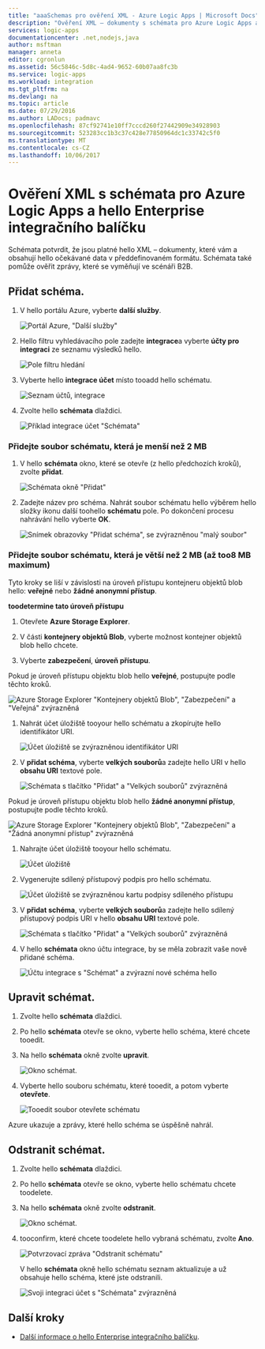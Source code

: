 ```yaml
---
title: "aaaSchemas pro ověření XML - Azure Logic Apps | Microsoft Docs"
description: "Ověření XML – dokumenty s schémata pro Azure Logic Apps a Enterprise integračního balíčku"
services: logic-apps
documentationcenter: .net,nodejs,java
author: msftman
manager: anneta
editor: cgronlun
ms.assetid: 56c5846c-5d8c-4ad4-9652-60b07aa8fc3b
ms.service: logic-apps
ms.workload: integration
ms.tgt_pltfrm: na
ms.devlang: na
ms.topic: article
ms.date: 07/29/2016
ms.author: LADocs; padmavc
ms.openlocfilehash: 87cf92741e10ff7cccd260f27442909e34928903
ms.sourcegitcommit: 523283cc1b3c37c428e77850964dc1c33742c5f0
ms.translationtype: MT
ms.contentlocale: cs-CZ
ms.lasthandoff: 10/06/2017
---
```

# <a name="validate-xml-with-schemas-for-azure-logic-apps-and-hello-enterprise-integration-pack"></a>Ověření XML s schémata pro Azure Logic Apps a hello Enterprise integračního balíčku

Schémata potvrdit, že jsou platné hello XML – dokumenty, které vám a obsahují hello očekávané data v předdefinovaném formátu. Schémata také pomůže ověřit zprávy, které se vyměňují ve scénáři B2B.

## <a name="add-a-schema"></a>Přidat schéma.

1. V hello portálu Azure, vyberte **další služby**.

    ![Portál Azure, "Další služby"](media/logic-apps-enterprise-integration-schemas/overview-11.png)

2. Hello filtru vyhledávacího pole zadejte **integrace**a vyberte **účty pro integraci** ze seznamu výsledků hello.

    ![Pole filtru hledání](media/logic-apps-enterprise-integration-schemas/overview-21.png)

3. Vyberte hello **integrace účet** místo tooadd hello schématu.

    ![Seznam účtů, integrace](media/logic-apps-enterprise-integration-schemas/overview-31.png)

4. Zvolte hello **schémata** dlaždici.

    ![Příklad integrace účet "Schémata"](media/logic-apps-enterprise-integration-schemas/schema-11.png)

### <a name="add-a-schema-file-smaller-than-2-mb"></a>Přidejte soubor schématu, která je menší než 2 MB

1. V hello **schémata** okno, které se otevře (z hello předchozích kroků), zvolte **přidat**.

    ![Schémata okně "Přidat"](media/logic-apps-enterprise-integration-schemas/schema-21.png)

2. Zadejte název pro schéma. Nahrát soubor schématu hello výběrem hello složky ikonu další toohello **schématu** pole. Po dokončení procesu nahrávání hello vyberte **OK**.

    ![Snímek obrazovky "Přidat schéma", se zvýrazněnou "malý soubor"](media/logic-apps-enterprise-integration-schemas/schema-31.png)

### <a name="add-a-schema-file-larger-than-2-mb-up-too8-mb-maximum"></a>Přidejte soubor schématu, která je větší než 2 MB (až too8 MB maximum)

Tyto kroky se liší v závislosti na úroveň přístupu kontejneru objektů blob hello: **veřejné** nebo **žádné anonymní přístup**.

**toodetermine tato úroveň přístupu**

1.  Otevřete **Azure Storage Explorer**. 

2.  V části **kontejnery objektů Blob**, vyberte možnost kontejner objektů blob hello chcete. 

3.  Vyberte **zabezpečení**, **úroveň přístupu**.

Pokud je úroveň přístupu objektu blob hello **veřejné**, postupujte podle těchto kroků.

![Azure Storage Explorer "Kontejnery objektů Blob", "Zabezpečení" a "Veřejná" zvýrazněná](media/logic-apps-enterprise-integration-schemas/blob-public.png)

1. Nahrát účet úložiště tooyour hello schématu a zkopírujte hello identifikátor URI.

    ![Účet úložiště se zvýrazněnou identifikátor URI](media/logic-apps-enterprise-integration-schemas/schema-blob.png)

2. V **přidat schéma**, vyberte **velkých souborů**a zadejte hello URI v hello **obsahu URI** textové pole.

    ![Schémata s tlačítko "Přidat" a "Velkých souborů" zvýrazněná](media/logic-apps-enterprise-integration-schemas/schema-largefile.png)

Pokud je úroveň přístupu objektu blob hello **žádné anonymní přístup**, postupujte podle těchto kroků.

![Azure Storage Explorer "Kontejnery objektů Blob", "Zabezpečení" a "Žádná anonymní přístup" zvýrazněná](media/logic-apps-enterprise-integration-schemas/blob-1.png)

1. Nahrajte účet úložiště tooyour hello schématu.

    ![Účet úložiště](media/logic-apps-enterprise-integration-schemas/blob-3.png)

2. Vygenerujte sdílený přístupový podpis pro hello schématu.

    ![Účet úložiště se zvýrazněnou kartu podpisy sdíleného přístupu](media/logic-apps-enterprise-integration-schemas/blob-2.png)

3. V **přidat schéma**, vyberte **velkých souborů**a zadejte hello sdílený přístupový podpis URI v hello **obsahu URI** textové pole.

    ![Schémata s tlačítko "Přidat" a "Velkých souborů" zvýrazněná](media/logic-apps-enterprise-integration-schemas/schema-largefile.png)

4. V hello **schémata** okno účtu integrace, by se měla zobrazit vaše nově přidané schéma.

    ![Účtu integrace s "Schémat" a zvýrazní nové schéma hello](media/logic-apps-enterprise-integration-schemas/schema-41.png)

## <a name="edit-schemas"></a>Upravit schémat.

1. Zvolte hello **schémata** dlaždici.

2. Po hello **schémata** otevře se okno, vyberte hello schéma, které chcete tooedit.

3. Na hello **schémata** okně zvolte **upravit**.

    ![Okno schémat.](media/logic-apps-enterprise-integration-schemas/edit-12.png)

4. Vyberte hello souboru schématu, které tooedit, a potom vyberte **otevřete**.

    ![Tooedit soubor otevřete schématu](media/logic-apps-enterprise-integration-schemas/edit-31.png)

Azure ukazuje a zprávy, které hello schéma se úspěšně nahrál.

## <a name="delete-schemas"></a>Odstranit schémat.

1. Zvolte hello **schémata** dlaždici.

2. Po hello **schémata** otevře se okno, vyberte hello schématu chcete toodelete.

3. Na hello **schémata** okně zvolte **odstranit**.

    ![Okno schémat.](media/logic-apps-enterprise-integration-schemas/delete-12.png)

4. tooconfirm, které chcete toodelete hello vybraná schématu, zvolte **Ano**.

    ![Potvrzovací zpráva "Odstranit schématu"](media/logic-apps-enterprise-integration-schemas/delete-21.png)

    V hello **schémata** okně hello schématu seznam aktualizuje a už obsahuje hello schéma, které jste odstranili.

    ![Svoji integraci účet s "Schémata" zvýrazněná](media/logic-apps-enterprise-integration-schemas/delete-31.png)

## <a name="next-steps"></a>Další kroky
* [Další informace o hello Enterprise integračního balíčku](logic-apps-enterprise-integration-overview.md "Další informace o hello enterprise integračního balíčku").  

